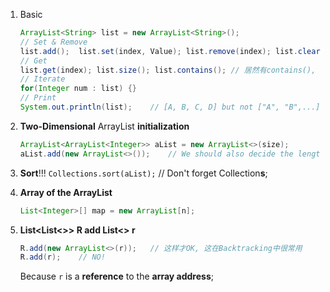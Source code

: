 1. Basic
   ```java
   ArrayList<String> list = new ArrayList<String>();
   // Set & Remove
   list.add();	list.set(index, Value); list.remove(index);	list.clear();
   // Get
   list.get(index); list.size(); list.contains(); // 居然有contains(), 但是没有length()
   // Iterate
   for(Integer num : list) {}
   // Print
   System.out.println(list);	// [A, B, C, D] but not ["A", "B",...]
   ```
   
2. **Two-Dimensional** ArrayList **initialization**

   ```java
   ArrayList<ArrayList<Integer>> aList = new ArrayList<>(size);
   aList.add(new ArrayList<>());	// We should also decide the length of internal arrayList
   ```

3. **Sort**!!!
   `Collections.sort(aList);` // Don't forget Collection**s**;

4. **Array of the ArrayList**

   ```java
   List<Integer>[] map = new ArrayList[n];
   ```

5. **List<List<>> R add List<> r**

   ```java
   R.add(new ArrayList<>(r));	// 这样才OK, 这在Backtracking中很常用
   R.add(r);	// NO!
   ```

   Because `r` is a **reference** to the **array address**;
